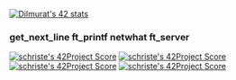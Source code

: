 [![Dilmurat's 42 stats](https://badge42.herokuapp.com/api/stats/schriste)](https://github.com/JaeSeoKim/badge42)

### get_next_line  ft_printf  netwhat  ft_server
[![schriste's 42Project Score](https://badge42.herokuapp.com/api/project/schriste/get_next_line)](https://github.com/JaeSeoKim/badge42) [![schriste's 42Project Score](https://badge42.herokuapp.com/api/project/schriste/ft_printf)](https://github.com/JaeSeoKim/badge42) [![schriste's 42Project Score](https://badge42.herokuapp.com/api/project/schriste/netwhat)](https://github.com/JaeSeoKim/badge42) [![schriste's 42Project Score](https://badge42.herokuapp.com/api/project/schriste/ft_server)](https://github.com/JaeSeoKim/badge42)
